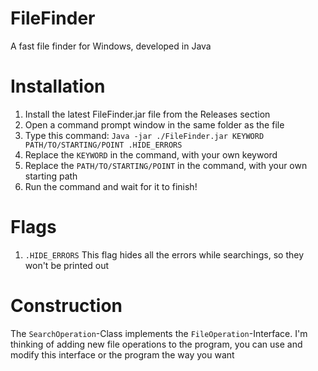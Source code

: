 # FileFinder
A fast file finder for Windows, developed in Java

# Installation
1. Install the latest FileFinder.jar file from the Releases section
2. Open a command prompt window in the same folder as the file
3. Type this command: `Java -jar ./FileFinder.jar KEYWORD PATH/TO/STARTING/POINT .HIDE_ERRORS`
4. Replace the `KEYWORD` in the command, with your own keyword
5. Replace the `PATH/TO/STARTING/POINT` in the command, with your own starting path
6. Run the command and wait for it to finish!

# Flags
1. `.HIDE_ERRORS` This flag hides all the errors while searchings, so they won't be printed out

# Construction
The `SearchOperation`-Class implements the `FileOperation`-Interface.
I'm thinking of adding new file operations to the program, you can use and modify this interface or the program the way you want
